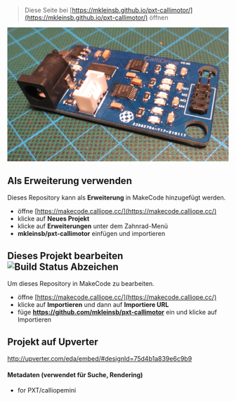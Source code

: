 
> Diese Seite bei [https://mkleinsb.github.io/pxt-callimotor/](https://mkleinsb.github.io/pxt-callimotor/) öffnen

![Prototyp](https://github.com/MKleinSB/pxt-callimotor/blob/master/CalliMotor.png)

## Als Erweiterung verwenden

Dieses Repository kann als **Erweiterung** in MakeCode hinzugefügt werden.

* öffne [https://makecode.calliope.cc/](https://makecode.calliope.cc/)
* klicke auf **Neues Projekt**
* klicke auf **Erweiterungen** unter dem Zahnrad-Menü
* **mkleinsb/pxt-callimotor** einfügen und importieren

## Dieses Projekt bearbeiten ![Build Status Abzeichen](https://github.com/mkleinsb/pxt-callimotor/workflows/MakeCode/badge.svg)

Um dieses Repository in MakeCode zu bearbeiten.

* öffne [https://makecode.calliope.cc/](https://makecode.calliope.cc/)
* klicke auf **Importieren** und dann auf **Importiere URL**
* füge **https://github.com/mkleinsb/pxt-callimotor** ein und klicke auf Importieren

## Projekt auf Upverter

http://upverter.com/eda/embed/#designId=75d4b1a839e6c9b9


#### Metadaten (verwendet für Suche, Rendering)

* for PXT/calliopemini
<script src="https://makecode.com/gh-pages-embed.js"></script><script>makeCodeRender("{{ site.makecode.home_url }}", "{{ site.github.owner_name }}/{{ site.github.repository_name }}");</script>
